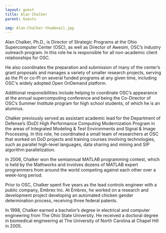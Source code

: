 ```yaml
---
layout: guest
title: Alan Chalker
parent: Guests

img: Alan-Chalker-thumbnail.jpg
---
```





Alan Chalker, Ph.D., is Director of Strategic Programs at the Ohio Supercomputer Center (OSC), as well as Director of Awesim, OSC’s industry outreach program. In this role he is responsible for all non-academic client relationships for OSC.

He also coordinates the preparation and submission of many of the center’s grant proposals and manages a variety of smaller research projects, serving as the PI or co-PI on several funded programs at any given time, including OSC&#39;s widely adopted Open OnDemand platform.

Additional responsibilities include helping to coordinate OSC’s appearance at the annual supercomputing conference and being the Co-Director of OSC’s Summer Institute program for high school students, of which he is an alumnus.

Chalker previously served as assistant academic lead for the Department of Defense’s (DoD) High Performance Computing Modernization Program in the areas of Integrated Modeling &amp; Test Environments and Signal &amp; Image Processing. In this role, he coordinated a small team of researchers at OSC that worked on DoD projects and training courses involving technologies, such as parallel high-level languages, data sharing and mining and SIP algorithm parallelization.

In 2006, Chalker won the semiannual MATLAB programming contest, which is held by the Mathworks and involves dozens of MATLAB expert programmers from around the world competing against each other over a week-long period.

Prior to OSC, Chalker spent five years as the lead controls engineer with a public company, Embrex Inc. At Embrex, he worked on a research and development project developing an automated chicken gender determination process, receiving three federal patents.

In 1998, Chalker earned a bachelor’s degree in electrical and computer engineering from The Ohio State University. He received a doctoral degree in biomedical engineering at The University of North Carolina at Chapel Hill in 2005.

